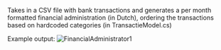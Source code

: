 Takes in a CSV file with bank transactions and generates a per month formatted financial administration (in Dutch), ordering the transactions based on hardcoded categories (in TransactieModel.cs)

Example output:
![FinancialAdministrator1](https://github.com/BasdeWinter/FinancialAdministrator/assets/48314426/ffb54dcc-fbfe-47b7-8e0e-a0621f262a34)
